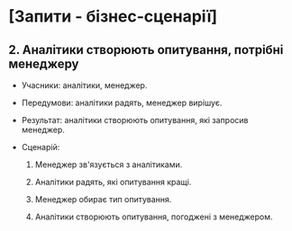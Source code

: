 # [Запити - бізнес-сценарії]

## 2. Аналітики створюють опитування, потрібні менеджеру

- Учасники: аналітики, менеджер.

- Передумови: аналітики радять, менеджер вирішує.

- Результат: аналітики створюють опитування, які запросив менеджер.

- Сценарій:

	1. Менеджер зв'язується з аналітиками.
	
	2. Аналітики радять, які опитування кращі.
	
	3. Менеджер обирає тип опитування.
		
	4. Аналітики створюють опитування, погоджені з менеджером.
